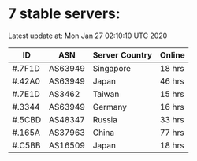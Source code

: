 # 7 stable servers:

Latest update at: Mon Jan 27 02:10:10 UTC 2020

| ID | ASN | Server Country | Online |
| -- | --- | -------------- | ------ |
| #.7F1D | AS63949 | Singapore | 18 hrs |
| #.42A0 | AS63949 | Japan | 46 hrs |
| #.7E1D | AS3462 | Taiwan | 15 hrs |
| #.3344 | AS63949 | Germany | 16 hrs |
| #.5CBD | AS48347 | Russia | 33 hrs |
| #.165A | AS37963 | China | 77 hrs |
| #.C5BB | AS16509 | Japan | 18 hrs |

